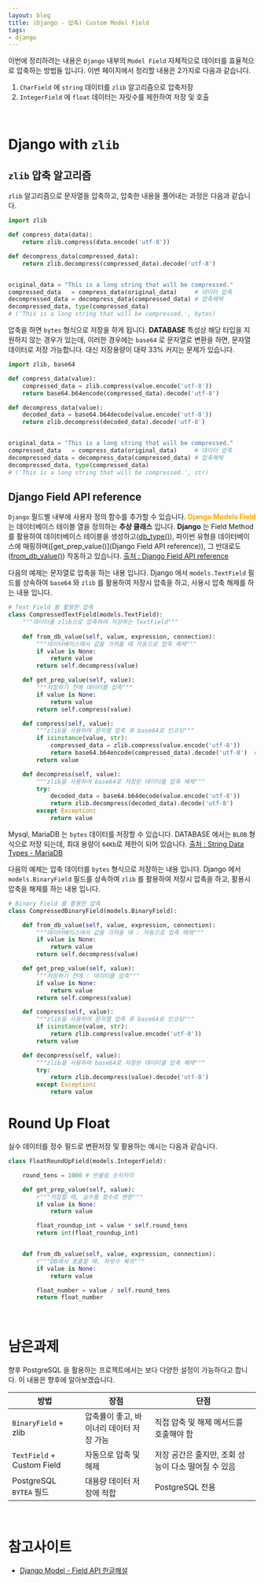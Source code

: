 ```yaml
---
layout: blog
title: (Django - 압축) Custom Model Field
tags:
- django
---
```


이번에 정리하려는 내용은 `Django` 내부의 `Model Field` 자체적으로 데이터를 효율적으로 압축하는 방법들 입니다. 이번 페이지에서 정리할 내용은 2가지로 다음과 같습니다.
1. `CharField` 에 `string` 데이터를 `zlib` 알고리즘으로 압축저장
1. `IntegerField` 에 `float` 데이터는 자릿수를 제한하여 저장 및 호출

<br/>

# Django with `zlib`
## `zlib` 압축 알고리즘
`zlib` 알고리즘으로 문자열을 압축하고, 압축한 내용을 풀어내는 과정은 다음과 같습니다.
```python
import zlib

def compress_data(data):
    return zlib.compress(data.encode('utf-8'))

def decompress_data(compressed_data):
    return zlib.decompress(compressed_data).decode('utf-8')


original_data = "This is a long string that will be compressed."
compressed_data   = compress_data(original_data)     # 데이터 압축
decompressed_data = decompress_data(compressed_data) # 압축해체
decompressed_data, type(compressed_data)
# ('This is a long string that will be compressed.', bytes)
```

압축을 하면 `bytes` 형식으로 저장을 하게 됩니다. **DATABASE** 특성상 해당 타입을 지원하지 않는 경우가 있는데, 이러한 경우에는 `base64` 로 문자열로 변환을 하면, 문자열 데이터로 저장 가능합니다. 대신 저장용량이 대략 33% 커지는 문제가 있습니다.
```python
import zlib, base64

def compress_data(value):
    compressed_data = zlib.compress(value.encode('utf-8'))
    return base64.b64encode(compressed_data).decode('utf-8')

def decompress_data(value):
    decoded_data = base64.b64decode(value.encode('utf-8'))
    return zlib.decompress(decoded_data).decode('utf-8')


original_data = "This is a long string that will be compressed."
compressed_data   = compress_data(original_data)     # 데이터 압축
decompressed_data = decompress_data(compressed_data) # 압축해체
decompressed_data, type(compressed_data)
# ('This is a long string that will be compressed.', str)
```

## Django Field API reference
`Django` 필드별 내부에 사용자 정의 함수를 추가할 수 있습니다. <span style="color:orange">**Django Models Field**</span> 는 데이터베이스 테이블 열을 정의하는 **추상 클래스** 입니다. **Django** 는 Field Method 를 활용하여 데이터베이스 테이블을 생성하고([db_type()](https://docs.djangoproject.com/en/5.1/ref/models/fields/#django.db.models.Field.db_type)), 파이썬 유형을 데이터베이스에 매핑하며([get_prep_value()](Django Field API reference)), 그 반대로도 ([from_db_value()](https://docs.djangoproject.com/en/5.1/ref/models/fields/#django.db.models.Field.from_db_value)) 작동하고 있습니다. [출처 : Django Field API reference](https://docs.djangoproject.com/en/5.1/ref/models/fields/#field-api-reference)

다음의 예제는 문자열로 압축을 하는 내용 입니다. Django 에서 `models.TextField` 필드를 상속하여 `base64` 와 `zlib` 를 활용하여 저장시 압축을 하고, 사용시 압축 해제를 하는 내용 입니다.
```python
# Text Field 를 활용한 압축
class CompressedTextField(models.TextField):
    """데이터를 zlib으로 압축하여 저장하는 TextField"""
    
    def from_db_value(self, value, expression, connection):
        """데이터베이스에서 값을 가져올 때 자동으로 압축 해제"""
        if value is None:
            return value
        return self.decompress(value)

    def get_prep_value(self, value):
        """저장하기 전에 데이터를 압축"""
        if value is None:
            return value
        return self.compress(value)

    def compress(self, value):
        """zlib을 사용하여 문자열 압축 후 base64로 인코딩"""
        if isinstance(value, str):
            compressed_data = zlib.compress(value.encode('utf-8'))
            return base64.b64encode(compressed_data).decode('utf-8')  # Base64로 인코딩하여 저장
        return value

    def decompress(self, value):
        """zlib을 사용하여 base64로 저장된 데이터를 압축 해제"""
        try:
            decoded_data = base64.b64decode(value.encode('utf-8'))
            return zlib.decompress(decoded_data).decode('utf-8')
        except Exception:
            return value
```

Mysql, MariaDB 는 `bytes` 데이터를 저장할 수 있습니다. DATABASE 에서는 `BLOB` 형식으로 저장 되는데, 최대 용량이 `64Kb`로 제한이 되어 있습니다. [출처 : String Data Types - MariaDB](https://mariadb.com/kb/en/columnstore-data-types/#string-data-types) 

다음의 예제는 압축 데이터를 `bytes` 형식으로 저장하는 내용 입니다. Django 에서 `models.BinaryField` 필드를 상속하여 `zlib` 를 활용하여 저장시 압축을 하고, 활용시 압축을 해제를 하는 내용 입니다.
```python
# Binary Field 를 활용한 압축
class CompressedBinaryField(models.BinaryField):

    def from_db_value(self, value, expression, connection):
        """데이터베이스에서 값을 가져올 때 : 자동으로 압축 해제"""
        if value is None:
            return value
        return self.decompress(value)

    def get_prep_value(self, value):
        """저장하기 전에 : 데이터를 압축"""
        if value is None:
            return value
        return self.compress(value)

    def compress(self, value):
        """zlib을 사용하여 문자열 압축 후 base64로 인코딩"""
        if isinstance(value, str):
            return zlib.compress(value.encode('utf-8'))
        return value

    def decompress(self, value):
        """zlib을 사용하여 base64로 저장된 데이터를 압축 해제"""
        try:
            return zlib.decompress(value).decode('utf-8')
        except Exception:
            return value
```

# Round Up Float
실수 데이터를 정수 필드로 변환저장 및 활용하는 예시는 다음과 같습니다.
```python
class FloatRoundUpField(models.IntegerField):

    round_tens = 1000 # 반올림 숫자자리

    def get_prep_value(self, value):
        r"""저장할 때, 실수를 정수로 변환"""
        if value is None:
            return value

        float_roundup_int = value * self.round_tens
        return int(float_roundup_int)


    def from_db_value(self, value, expression, connection):
        r"""DB에서 호출할 때, 자릿수 복귀"""
        if value is None:
            return value

        float_number = value / self.round_tens
        return float_number
```


<br/>

# 남은과제
향후 PostgreSQL 을 활용하는 프로젝트에서는 보다 다양한 설정이 가능하다고 합니다. 이 내용은 향후에 알아보겠습니다.

| 방법                        | 장점  | 단점  |
|----------------------------|------|------|
| `BinaryField` + zlib       | 압축률이 좋고, 바이너리 데이터 저장 가능 | 직접 압축 및 해제 메서드를 호출해야 함 |
| `TextField` + Custom Field | 자동으로 압축 및 해제 | 저장 공간은 줄지만, 조회 성능이 다소 떨어질 수 있음 |
| PostgreSQL `BYTEA` 필드     | 대용량 데이터 저장에 적합 | PostgreSQL 전용 |


<br/>

# 참고사이트
- [Django Model - Field API 한글해설](https://brunch.co.kr/@ddangdol/11)